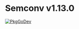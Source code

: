 # Semconv v1.13.0

[![PkgGoDev](https://pkg.go.dev/badge/go.opentelemetry.io/otel/semconv/v1.13.0)](https://pkg.go.dev/go.opentelemetry.io/otel/semconv/v1.13.0)
